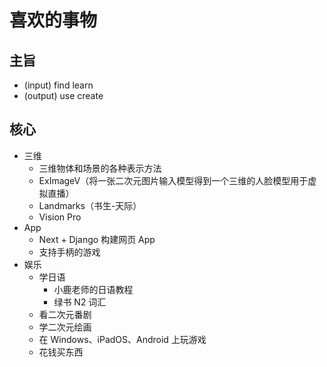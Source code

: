 # 喜欢的事物

## 主旨

- (input) find learn
- (output) use create

## 核心

- 三维
    - 三维物体和场景的各种表示方法
    - ExImageV（将一张二次元图片输入模型得到一个三维的人脸模型用于虚拟直播）
    - Landmarks（书生-天际）
    - Vision Pro
- App
    - Next + Django 构建网页 App
    - 支持手柄的游戏
- 娱乐
    - 学日语
        - 小鹿老师的日语教程
        - 绿书 N2 词汇
    - 看二次元番剧
    - 学二次元绘画
    - 在 Windows、iPadOS、Android 上玩游戏
    - 花钱买东西
